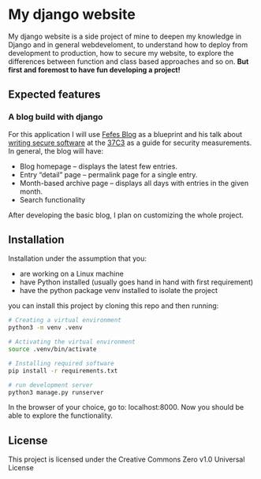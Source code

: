 My django website
=================

My django website is a side project of mine to deepen my 
knowledge in Django and in general webdeveloment, to understand how 
to deploy from development to production, how to secure my
website, to explore the differences between function and class based approaches and
so on.  **But first and foremost to have fun developing a project!**


Expected features
-----------------

### A blog build with django

For this application I will use [Fefes Blog](https://blog.fefe.de) as a blueprint and his talk about [writing secure software](https://media.ccc.de/v/37c3-11811-writing_secure_software) at the [37C3](https://media.ccc.de/b/congress/2023) as a guide for security measurements. 
In general, the blog will have:

- Blog homepage – displays the latest few entries.
- Entry “detail” page – permalink page for a single entry.
- Month-based archive page – displays all days with entries in the given month.
- Search functionality 

After developing the basic blog, I plan on customizing the whole project. 

Installation
------------

Installation under the assumption that you:
- are working on a Linux machine
- have Python installed (usually goes hand in hand with first requirement)
- have the python package venv installed to isolate the project


you can install this project 
by cloning this repo and then running:

```sh
# Creating a virtual environment
python3 -m venv .venv

# Activating the virtual environment
source .venv/bin/activate

# Installing required software
pip install -r requirements.txt

# run development server
python3 manage.py runserver
```
In the browser of your choice, go to:
localhost:8000. Now you should be able to 
explore the functionality.

License
-------

This project is licensed under the Creative Commons Zero v1.0 Universal License



